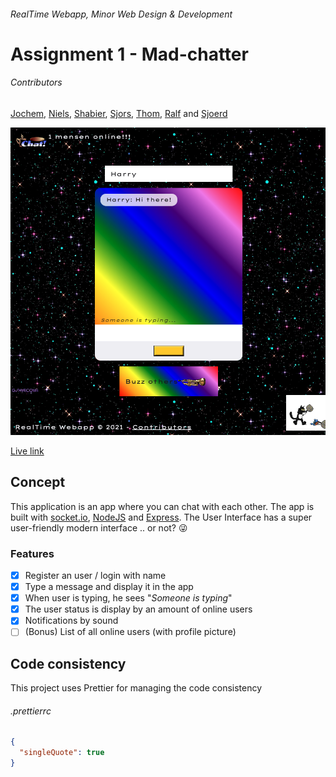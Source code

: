 ###### RealTime Webapp, Minor Web Design & Development
# Assignment 1 - Mad-chatter
###### Contributors
[Jochem](https://github.com/jochemvogel), [Niels](https://github.com/NielsPeeters96), [Shabier](https://github.com/sjagoori), [Sjors](https://github.com/SjorsWijsman), [Thom](https://github.com/thomvessies), [Ralf](https://github.com/ralfz123) and [Sjoerd](https://github.com/shreen020)

<img src="public/assets/readme/app-finished.png" alt="Screenshot application" width="600px">

[Live link](https://real-time-web-2021.herokuapp.com/)

## Concept

This application is an app where you can chat with each other. The app is built with [socket.io](https://socket.io/), [NodeJS](https://nodejs.org/en/) and [Express](https://expressjs.com/). The User Interface has a super user-friendly modern interface .. or not? :stuck_out_tongue_winking_eye:

### Features
- [x] Register an user / login with name
- [x] Type a message and display it in the app
- [x] When user is typing, he sees "_Someone is typing_"
- [x] The user status is display by an amount of online users
- [x] Notifications by sound
- [ ] (Bonus) List of all online users (with profile picture)

## Code consistency

This project uses Prettier for managing the code consistency

###### .prettierrc

```json
{
  "singleQuote": true
}
```